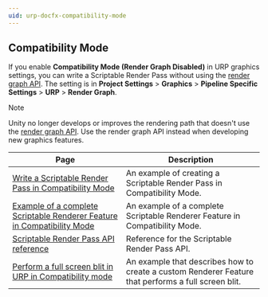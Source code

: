 ```yaml
---
uid: urp-docfx-compatibility-mode
---
```

## Compatibility Mode

If you enable **Compatibility Mode (Render Graph Disabled)** in URP graphics settings, you can write a Scriptable Render Pass without using the [render graph API](render-graph.md). The setting is in **Project Settings** > **Graphics** > **Pipeline Specific Settings** > **URP** > **Render Graph**.

> [!NOTE]
> Unity no longer develops or improves the rendering path that doesn't use the [render graph API](render-graph.md). Use the render graph API instead when developing new graphics features.

|Page|Description|
|-|-|
|[Write a Scriptable Render Pass in Compatibility Mode](renderer-features/write-a-scriptable-render-pass.md)|An example of creating a Scriptable Render Pass in Compatibility Mode.|
|[Example of a complete Scriptable Renderer Feature in Compatibility Mode](renderer-features/create-custom-renderer-feature-compatibility-mode.md)|An example of a complete Scriptable Renderer Feature in Compatibility Mode.|
|[Scriptable Render Pass API reference](renderer-features/scriptable-renderer-features/scriptable-render-pass-reference.md)|Reference for the Scriptable Render Pass API.|
|[Perform a full screen blit in URP in Compatibility mode](renderer-features/how-to-fullscreen-blit.md)|An example that describes how to create a custom Renderer Feature that performs a full screen blit.|
